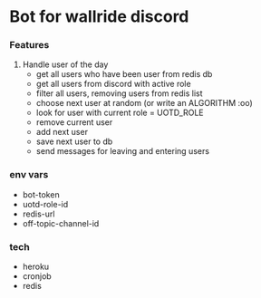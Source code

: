 # Bot for wallride discord

### Features
1. Handle user of the day
    - get all users who have been user from redis db
    - get all users from discord with active role
    - filter all users, removing users from redis list
    - choose next user at random (or write an ALGORITHM :oo)
    - look for user with current role = UOTD_ROLE
    - remove current user
    - add next user
    - save next user to db
    - send messages for leaving and entering users

### env vars
- bot-token
- uotd-role-id
- redis-url
- off-topic-channel-id

### tech
- heroku
- cronjob
- redis